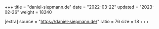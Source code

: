 +++
title = "daniel-siepmann.de"
date = "2022-03-22"
updated = "2023-02-26"
weight = 18240

[extra]
source = "https://daniel-siepmann.de/"
ratio = 76
size = 18
+++
